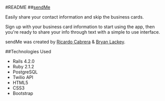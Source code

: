 #README
##[sendMe](https://sendmyinfo.herokuapp.com)

Easily share your contact information and skip the business cards.

Sign up with your business card information to start using the app, then you're ready to share your info through text with a simple to use interface.

sendMe was created by [Ricardo Cabrera](https://github.com/riccabrera) & [Bryan Lackey](https://github.com/lackeyjb).

##Technologies Used
* Rails 4.2.0
* Ruby 2.1.2
* PostgreSQL
* Twilio API
* HTML5
* CSS3
* Bootstrap
